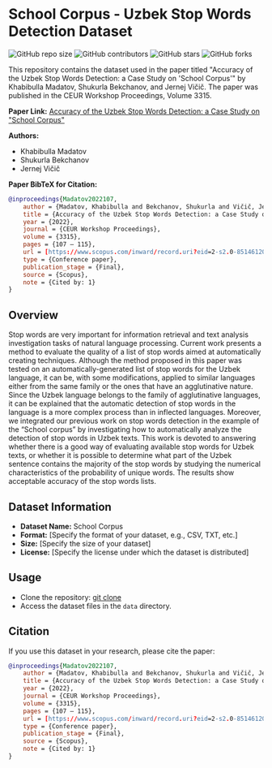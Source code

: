 # School Corpus - Uzbek Stop Words Detection Dataset

![GitHub repo size](https://img.shields.io/github/repo-size/shukurla15/school-corpus-uzbek-stopwords)
![GitHub contributors](https://img.shields.io/github/contributors/shukurla15/school-corpus-uzbek-stopwords)
![GitHub stars](https://img.shields.io/github/stars/shukurla15/school-corpus-uzbek-stopwords?style=social)
![GitHub forks](https://img.shields.io/github/forks/shukurla15/school-corpus-uzbek-stopwords?style=social)

This repository contains the dataset used in the paper titled "Accuracy of the Uzbek Stop Words Detection: a Case Study on 'School Corpus'" by Khabibulla Madatov, Shukurla Bekchanov, and Jernej Vičič. The paper was published in the CEUR Workshop Proceedings, Volume 3315.

**Paper Link:** [Accuracy of the Uzbek Stop Words Detection: a Case Study on "School Corpus"](https://ceur-ws.org/Vol-3315/paper12.pdf)

**Authors:**
- Khabibulla Madatov
- Shukurla Bekchanov
- Jernej Vičič

**Paper BibTeX for Citation:**
```bibtex
@inproceedings{Madatov2022107,
    author = {Madatov, Khabibulla and Bekchanov, Shukurla and Vičič, Jernej},
    title = {Accuracy of the Uzbek Stop Words Detection: a Case Study on “School Corpus”},
    year = {2022},
    journal = {CEUR Workshop Proceedings},
    volume = {3315},
    pages = {107 – 115},
    url = [https://www.scopus.com/inward/record.uri?eid=2-s2.0-85146120573&partnerID=40&md5=1d29f6ca615065573a4199c2b03e461a](https://www.scopus.com/inward/record.uri?eid=2-s2.0-85146120573&partnerID=40&md5=1d29f6ca615065573a4199c2b03e461a),
    type = {Conference paper},
    publication_stage = {Final},
    source = {Scopus},
    note = {Cited by: 1}
}
```
## Overview

Stop words are very important for information retrieval and text analysis investigation tasks of natural language processing. Current work presents a method to evaluate the quality of a list of stop words aimed at automatically creating techniques. Although the method proposed in this paper was tested on an automatically-generated list of stop words for the Uzbek language, it can be, with some modifications, applied to similar languages either from the same family or the ones that have an agglutinative nature. Since the Uzbek language belongs to the family of agglutinative languages, it can be explained that the automatic detection of stop words in the language is a more complex process than in inflected languages. Moreover, we integrated our previous work on stop words detection in the example of the “School corpus” by investigating how to automatically analyze the detection of stop words in Uzbek texts. This work is devoted to answering whether there is a good way of evaluating available stop words for Uzbek texts, or whether it is possible to determine what part of the Uzbek sentence contains the majority of the stop words by studying the numerical characteristics of the probability of unique words. The results show acceptable accuracy of the stop words lists.

## Dataset Information

- **Dataset Name:** School Corpus
- **Format:** [Specify the format of your dataset, e.g., CSV, TXT, etc.]
- **Size:** [Specify the size of your dataset]
- **License:** [Specify the license under which the dataset is distributed]

## Usage

- Clone the repository: [git clone](https://github.com/shukurla15/adabiyot11sinf)
- Access the dataset files in the `data` directory.

## Citation

If you use this dataset in your research, please cite the paper:

```bibtex
@inproceedings{Madatov2022107,
    author = {Madatov, Khabibulla and Bekchanov, Shukurla and Vičič, Jernej},
    title = {Accuracy of the Uzbek Stop Words Detection: a Case Study on “School Corpus”},
    year = {2022},
    journal = {CEUR Workshop Proceedings},
    volume = {3315},
    pages = {107 – 115},
    url = [https://www.scopus.com/inward/record.uri?eid=2-s2.0-85146120573&partnerID=40&md5=1d29f6ca615065573a4199c2b03e461a](https://www.scopus.com/inward/record.uri?eid=2-s2.0-85146120573&partnerID=40&md5=1d29f6ca615065573a4199c2b03e461a),
    type = {Conference paper},
    publication_stage = {Final},
    source = {Scopus},
    note = {Cited by: 1}
}

